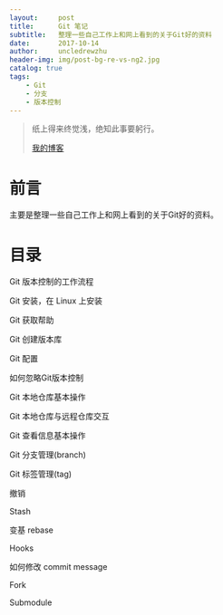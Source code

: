 ```yaml
---
layout:     post
title:      Git 笔记
subtitle:   整理一些自己工作上和网上看到的关于Git好的资料
date:       2017-10-14
author:     uncledrewzhu
header-img: img/post-bg-re-vs-ng2.jpg
catalog: true
tags:
    - Git
    - 分支
    - 版本控制
---
```


> 纸上得来终觉浅，绝知此事要躬行。
>
> [我的博客](http://uncledrewzhu.github.io/)

# 前言
主要是整理一些自己工作上和网上看到的关于Git好的资料。

# 目录
Git 版本控制的工作流程

Git 安装，在 Linux 上安装

Git 获取帮助

Git 创建版本库

Git 配置

如何忽略Git版本控制

Git 本地仓库基本操作

Git 本地仓库与远程仓库交互

Git 查看信息基本操作

Git 分支管理(branch)

Git 标签管理(tag)

撤销

Stash

变基 rebase

Hooks

如何修改 commit message

Fork

Submodule
